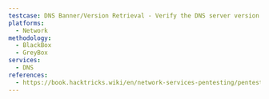 ```yaml
---
testcase: DNS Banner/Version Retrieval - Verify the DNS server version by querying the version.bind TXT record (dig @<IP> version.bind CHAOS TXT)
platforms: 
  - Network
methodology: 
  - BlackBox
  - GreyBox
services:
  - DNS
references:
  - https://book.hacktricks.wiki/en/network-services-pentesting/pentesting-dns.html
---
```

